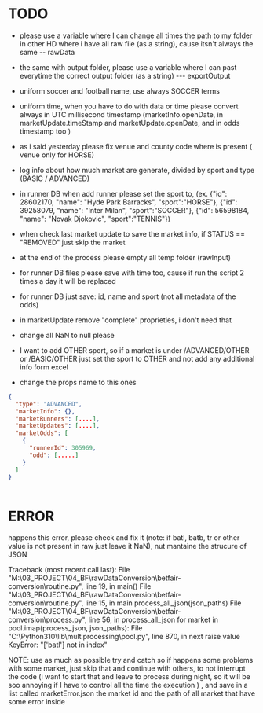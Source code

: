 # TODO
* please use a variable where I can change all times the path to my folder in other HD where i have all raw file (as a string), cause itsn't always the same -- rawData
* the same with output folder, please use a variable where I can past everytime the correct output folder (as a string) --- exportOutput
* uniform soccer and football name, use always SOCCER terms
* uniform time, when you have to do with data or time please convert always in UTC millisecond timestamp (marketInfo.openDate, in marketUpdate.timeStamp and marketUpdate.openDate, and in odds timestamp too  )
* as i said yesterday please fix venue and county code where is present ( venue only for HORSE)
* log info about how much market are generate, divided by sport and type (BASIC / ADVANCED)
* in runner DB when add runner please set the sport to, (ex. {"id": 28602170, "name": "Hyde Park Barracks", "sport":"HORSE"}, {"id": 39258079, "name": "Inter Milan", "sport":"SOCCER"}, {"id": 56598184, "name": "Novak Djokovic", "sport":"TENNIS"})
* when check last market update to save the market info, if STATUS == "REMOVED" just skip the market
* at the end of the process please empty all temp folder (rawInput)
* for runner DB files please save with time too, cause if run the script 2 times a day it will be replaced
* for runner DB just save: id, name and sport (not all metadata of the odds)
* in marketUpdate remove "complete" proprieties, i don't need that
* change all NaN to null please
* I want to add OTHER sport, so if a market is under /ADVANCED/OTHER or /BASIC/OTHER  just set the sport to OTHER and not add any additional info form excel


* change the props name to this ones
```json
{
  "type": "ADVANCED",
  "marketInfo": {},
  "marketRunners": [....],
  "marketUpdates": [....],
  "marketOdds": [
    {
      "runnerId": 305969,
      "odd": [.....]
    }
  ]
}
       
```

# ERROR
happens this error, please check and fix it (note: if batl, batb, tr or other value is not present in raw just leave it NaN), nut mantaine the strucure of JSON

Traceback (most recent call last):
  File "M:\03_PROJECT\04_BF\rawDataConversion\betfair-conversion\routine.py", line 19, in <module>
    main()
  File "M:\03_PROJECT\04_BF\rawDataConversion\betfair-conversion\routine.py", line 15, in main
    process_all_json(json_paths)
  File "M:\03_PROJECT\04_BF\rawDataConversion\betfair-conversion\process.py", line 56, in process_all_json
    for market in pool.imap(process_json, json_paths):
  File "C:\Python310\lib\multiprocessing\pool.py", line 870, in next
    raise value
KeyError: "['batl'] not in index"

NOTE: use as much as possible try and catch so if happens some problems with some market, just skip that and continue with others, to not interrupt the code (i want to start that and leave to process during night, so it will be soo annoying if I have to control all the time the execution  ) , and save in a list called marketError.json the market id and the path of all market that have some error inside
